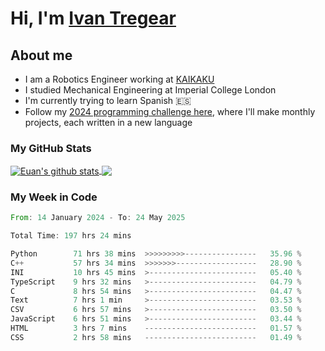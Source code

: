 # Hi, I'm [Ivan Tregear](https://www.linkedin.com/in/ivantregear/)

## About me

* I am a Robotics Engineer working at [KAIKAKU](https://github.com/KAIKAKU-AI)
* I studied Mechanical Engineering at Imperial College London
* I'm currently trying to learn Spanish :es:
* Follow my [2024 programming challenge here](https://github.com/ITregear?tab=repositories), where I'll make monthly projects, each written in a new language


### My GitHub Stats

<a href="#my-github-stats">
  <img align="center" src="https://github-readme-stats.vercel.app/api?username=itregear&count_private=true&show_icons=true&include_all_commits=true&theme=material-palenight" alt="Euan's github stats" />
</a>

<a href="#my-github-stats">
  <img align="center" src="https://github-readme-stats.vercel.app/api/top-langs/?username=itregear&layout=compact&theme=material-palenight" />
</a>

### My Week in Code
<!--START_SECTION:waka-->

```rust
From: 14 January 2024 - To: 24 May 2025

Total Time: 197 hrs 24 mins

Python        71 hrs 38 mins  >>>>>>>>>----------------   35.96 %
C++           57 hrs 34 mins  >>>>>>>------------------   28.90 %
INI           10 hrs 45 mins  >------------------------   05.40 %
TypeScript    9 hrs 32 mins   >------------------------   04.79 %
C             8 hrs 54 mins   >------------------------   04.47 %
Text          7 hrs 1 min     >------------------------   03.53 %
CSV           6 hrs 57 mins   >------------------------   03.50 %
JavaScript    6 hrs 51 mins   >------------------------   03.44 %
HTML          3 hrs 7 mins    -------------------------   01.57 %
CSS           2 hrs 58 mins   -------------------------   01.49 %
```

<!--END_SECTION:waka-->
